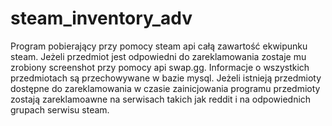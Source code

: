 # steam_inventory_adv

Program pobierający przy pomocy steam api całą zawartość ekwipunku steam. 
Jeżeli przedmiot jest odpowiedni do zareklamowania zostaje mu zrobiony screenshot przy pomocy api swap.gg.
Informacje o wszystkich przedmiotach są przechowywane w bazie mysql.
Jeżeli istnieją przedmioty dostępne do zareklamowania w czasie zainicjowania programu przedmioty zostają zareklamoawne na serwisach takich jak reddit i na odpowiednich grupach serwisu steam.


